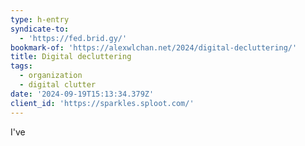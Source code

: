 ```yaml
---
type: h-entry
syndicate-to:
  - 'https://fed.brid.gy/'
bookmark-of: 'https://alexwlchan.net/2024/digital-decluttering/'
title: Digital decluttering
tags:
  - organization
  - digital clutter
date: '2024-09-19T15:13:34.379Z'
client_id: 'https://sparkles.sploot.com/'
---
```

I've 

